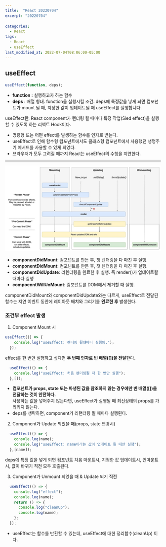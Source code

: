 ```yaml
---
title:  "React 20220704"
excerpt: "20220704"

categories:
  - React
tags:
  - React
  - useEffect
last_modified_at: 2022-07-04T08:06:00-05:00
---
```


## <b>useEffect</b>
```js
useEffect(function, deps);
```
 - <b>function</b> : 실행하고자 하는 함수
 - <b>deps</b> : 배열 형태. function을 실행시킬 조건.
deps에 특정값을 넣게 되면 컴포넌트가 mount 될 때, 지정한 값이 업데이트될 때 useEffect를 실행합니다.

useEffect란, React component가 렌더링 될 때마다 특정 작업(Sied effect)을 실행할 수 있도록 하는 리액트 Hook이다.  
 - 명령형 또는 어떤 effect를 발생하는 함수를 인자로 받는다.  
 - useEffect로 인해 함수형 컴포넌트에서도 클래스형 컴포넌트에서 사용했던 생명주기 메서드를 사용할 수 있게 되었다.
 - 브라우저가 모두 그려질 때까지 React는 useEffect의 수행을 지연한다.

---

<p align="center">
 <img src = "../\assets\images\react_생명주기.png">
</p>

- <b>componentDidMount</b>: 컴포넌트를 만든 후, 첫 렌더링을 다 마친 후 실행.
- <b>componentDidMount</b>: 컴포넌트를 만든 후, 첫 렌더링을 다 마친 후 실행.
- <b>componentDidUpdate</b>: 리렌더링을 완료한 후 실행. 즉 render()가 업데이트될 때마다 실행
- <b>compoenntWillUnMount</b>: 컴포넌트를 DOM에서 제거할 때 실행.

componentDidMount와 componentDidUpdate와는 다르게, useEffect로 전달된 함수는 지연 이벤트 동안에 레이아웃 배치와 그리기를 <b>완료한 후</b> 발생한다.

### <b>조건부 effect 발생</b>
1. Component Mount 시

```js
useEffect(() => {
    console.log("useEffect: 렌더링 될떄마다 실행됨.");
  });
```

effect를 한 번만 실행하고 싶다면 <b>두 번째 인자로 빈 배열([])을 전달</b>한다.
```js
  useEffect(() => {
    console.log("useEffect: 처음 렌더링될 때 한 번만 실행");
  },[]);
```
- <b>컴포넌트가 props, state 또는 파생된 값을 참조하지 않는 경우에만 빈 배열([])을 전달하는 것이 안전하다.</b>   
사용하는 값을 넣어주지 않는다면, useEffect가 실행될 때 최신상태의 props를 가리키지 않는다.
 - deps를 생략하면, component가 리랜더링 될 때마다 실행된다.

2. Component가 Update 되었을 때(props, state 변경시)
```js
  useEffect(() => {
    console.log(name);
    console.log("useEffect: name이라는 값이 업데이트 될 때만 실행");
  },[name]);
```
deps에 특정 값을 넣게 되면 컴포넌트 처음 마운트시, 지정한 값 업데이트시, 언마운트시, 값이 바뀌기 직전 모두 호출된다.

3. Component가 Unmount 되었을 때 & Update 되기 직전
```js
  useEffect(() => {
    console.log("effect");
    console.log(name);
    return () => {
      console.log("cleanUp");
      console.log(name);
    };
  });
```
 - useEffect는 함수를 반환할 수 있는데, useEffect에 대한 정리함수(cleanUp) 이다.
 